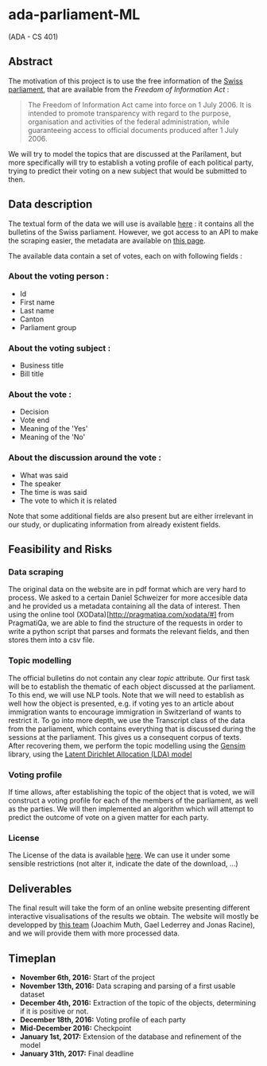 # ada-parliament-ML
(ADA - CS 401)

## Abstract
The motivation of this project is to use the free information of the [Swiss parliament](https://www.parlament.ch/en/services/freedom-of-information-act), that are available from the *Freedom of Information Act* :

> The Freedom of Information Act came into force on 1 July 2006. It is intended to promote transparency with regard to the 
> purpose, organisation and activities of the federal administration, while guaranteeing access to official documents produced 
> after 1 July 2006. 

We will try to model the topics that are discussed at the Parilament, but more specifically will try to establish a voting profile of each political party, trying to predict their voting on a new subject that would be submitted to then.

## Data description
The textual form of the data we will use is available [here](https://www.parlament.ch/en/ratsbetrieb/suche-amtliches-bulletin) : it contains all the bulletins of the Swiss parliament. However, we got access to an API to make the scraping easier, the metadata are available on [this page](https://ws.parlament.ch/odata.svc/$metadata).

The available data contain a set of votes, each on with following fields :
### About the voting person :
- Id
- First name
- Last name
- Canton
- Parliament group

### About the voting subject :
- Business title
- Bill title

### About the vote :
- Decision
- Vote end
- Meaning of the 'Yes'
- Meaning of the 'No'

### About the discussion around the vote :
- What was said
- The speaker
- The time is was said
- The vote to which it is related

Note that some additional fields are also present but are either irrelevant in our study, or duplicating information from already existent fields.

## Feasibility and Risks
### Data scraping
The original data on the website are in pdf format which are very hard to process. We asked to a certain Daniel Schweizer for more accesible data and he provided us a metadata containing all the data of interest. Then using the online tool (XOData)[http://pragmatiqa.com/xodata/#] from PragmatiQa, we are able to find the structure of the requests in order to write a python script that parses and formats the relevant fields, and then stores them into a csv file.
### Topic modelling 
The official bulletins do not contain any clear *topic* attribute. Our first task will be to establish the thematic of each object discussed at the parliament. To this end, we will use NLP tools. Note that we will need to establish as well how the object is presented, e.g. if voting yes to an article about immigration wants to encourage immigration in Switzerland of wants to restrict it. 
To go into more depth, we use the Transcript class of the data from the parliament, which contains everything that is discussed during the sessions at the parliament. This gives us a consequent corpus of texts. After recovering them, we perform the topic modelling using the [Gensim](https://radimrehurek.com/gensim/index.html) library, using the [Latent Dirichlet Allocation (LDA) model](https://en.wikipedia.org/wiki/Latent_Dirichlet_allocation)

### Voting profile
If time allows, after establishing the topic of the object that is voted, we will construct a voting profile for each of the members of the parliament, as well as the parties. We will then implemented an algorithm which will attempt to predict the outcome of vote on a given matter for each party.

### License
The License of the data is available [here](https://www.parlament.ch/en/services/open-data-webservices). We can use it under some sensible restrictions (not alter it, indicate the date of the download, ...)
## Deliverables
The final result will take the form of an online website presenting different interactive visualisations of the results we obtain. The website will mostly be developped by [this team](https://github.com/jmuth/parliament-viz.ch) (Joachim Muth, Gael Lederrey and Jonas Racine), and we will provide them with more processed data. 
## Timeplan
- **November 6th, 2016:** Start of the project
- **November 13th, 2016:** Data scraping and parsing of a first usable dataset
- **December 4th, 2016:** Extraction of the topic of the objects, determining if it is positive or not. 
- **December 18th, 2016:** Voting profile of each party
- **Mid-December 2016:** Checkpoint
- **January 1st, 2017:** Extension of the database and refinement of the model
- **January 31th, 2017:** Final deadline
